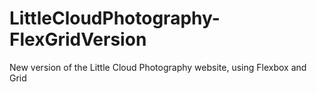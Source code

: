 # LittleCloudPhotography-FlexGridVersion
New version of the Little Cloud Photography website, using Flexbox and Grid

